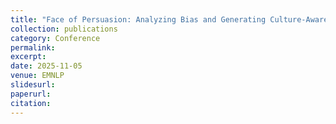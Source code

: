 ```yaml
---
title: "Face of Persuasion: Analyzing Bias and Generating Culture-Aware Ads"
collection: publications
category: Conference
permalink: 
excerpt: 
date: 2025-11-05
venue: EMNLP
slidesurl: 
paperurl: 
citation:
---
```






